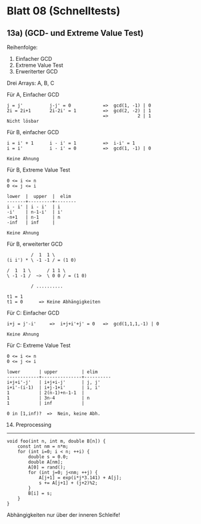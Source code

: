 Blatt 08 (Schnelltests)
=======================

13a) (GCD- und Extreme Value Test)
----------------------------------

Reihenfolge:

1. Einfacher GCD
2. Extreme Value Test
3. Erweriterter GCD

Drei Arrays: A, B, C

Für A, Einfacher GCD

    j = j'          j-j' = 0            =>  gcd(1, -1) | 0
    2i = 2i+1       2i-2i' = 1          =>  gcd(2, -2) | 1
                                        =>           2 | 1
    Nicht lösbar

Für B, einfacher GCD

    i = i' + 1      i - i' = 1          =>  i-i' = 1
    i = i'          i - i' = 0          =>  gcd(1, -1) | 0

    Keine Ahnung

Für B, Extreme Value Test

    0 <= i <= n
    0 <= j <= i

    lower  |  upper  |  elim
    -------+---------+--------
    i - i' | i - i'  | i
    -i'    | n-1-i'  | i'
    -n+1   | n-1     | n
    -inf   | inf     |

    Keine Ahnung

Für B, erweiterter GCD

             /  1  1 \ 
    (i i') * \ -1 -1 / = (1 0)

    /  1  1 \      / 1 1 \
    \ -1 -1 /  ~>  \ 0 0 / = (1 0)

             / ..........

    t1 = 1
    t1 = 0      => Keine Abhängigkeiten

Für C: Einfacher GCD

    i+j = j'-i'     =>  i+j+i'+j' = 0   =>  gcd(1,1,1,-1) | 0

    Keine Ahnung

Für C: Extreme Value Test

    0 <= i <= n
    0 <= j <= i

    lower       | upper         | elim
    ------------+---------------+----------
    i+j+i'-j'   | i+j+i-j'      | j, j'
    i+i'-(i-1)  | i+j-1+i'      | i, i'
    1           | 2(n-1)+n-1-1  |
    1           | 3n-4          | n
    1           | inf           |

    0 in [1,inf)?  =>  Nein, keine Abh.


14) Preprocessing
-----------------

    void foo(int n, int m, double B[n]) {
        const int nm = n*m;
        for (int i=0; i < n; ++i) {
            double s = 0.0;
            double A[nm];
            A[0] = rand();
            for (int j=0; j<nm; ++j) {
                A[j+1] = exp(i*j*3.141) + A[j];
                s += A[j+1] + (j+2)%2;
            }
            B[i] = s;
        }
    }

Abhängigkeiten nur über der inneren Schleife!

